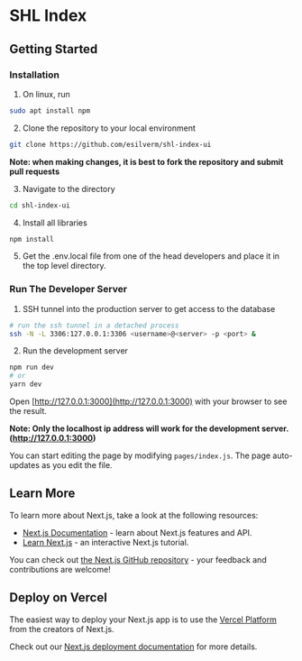 # SHL Index

## Getting Started

### Installation

1. On linux, run

```bash
sudo apt install npm
```

2. Clone the repository to your local environment

```bash
git clone https://github.com/esilverm/shl-index-ui
```

**Note: when making changes, it is best to fork the repository and submit pull requests**

3. Navigate to the directory

```bash
cd shl-index-ui
```

4. Install all libraries

```bash
npm install
```

5. Get the .env.local file from one of the head developers and place it in the top level directory.

### Run The Developer Server

1. SSH tunnel into the production server to get access to the database

```bash
# run the ssh tunnel in a detached process
ssh -N -L 3306:127.0.0.1:3306 <username>@<server> -p <port> &
```

2. Run the development server

```bash
npm run dev
# or
yarn dev
```

Open [http://127.0.0.1:3000](http://127.0.0.1:3000) with your browser to see the result.

**Note: Only the localhost ip address will work for the development server. (http://127.0.0.1:3000)**

You can start editing the page by modifying `pages/index.js`. The page auto-updates as you edit the file.

## Learn More

To learn more about Next.js, take a look at the following resources:

- [Next.js Documentation](https://nextjs.org/docs) - learn about Next.js features and API.
- [Learn Next.js](https://nextjs.org/learn) - an interactive Next.js tutorial.

You can check out [the Next.js GitHub repository](https://github.com/vercel/next.js/) - your feedback and contributions are welcome!

## Deploy on Vercel

The easiest way to deploy your Next.js app is to use the [Vercel Platform](https://vercel.com/import?utm_medium=default-template&filter=next.js&utm_source=create-next-app&utm_campaign=create-next-app-readme) from the creators of Next.js.

Check out our [Next.js deployment documentation](https://nextjs.org/docs/deployment) for more details.

